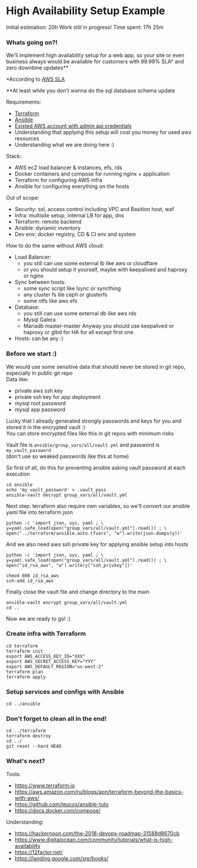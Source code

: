 # High Availability Setup Example

Initial estimation: 20h
Work still in progress! Time spent: 17h 25m

### Whats going on?!

We'll implement high availability setup for a web app, so your site or even business always would be available for customers with 99.99% SLA* and zero downtime updates**

*According to [AWS SLA](https://aws.amazon.com/ru/compute/sla/)

**At least while you don't wanna do the sql database schema update

Requirements:
  - [Terraform](http://terraform.io/)
  - [Ansible](https://www.ansible.com/)
  - [Existed AWS account with admin api credentials](https://docs.aws.amazon.com/en_us/general/latest/gr/aws-sec-cred-types.html#access-keys-and-secret-access-keys)
  - Understanding that applying this setup will cost you money for used aws resources
  - Understanding what we are doing here :)

Stack:
  - AWS ec2 load balancer & instances, efs, rds
  - Docker containers and compose for running nginx + application
  - Terraform for configuring AWS infra
  - Ansible for configuring everything on the hosts

Out of scope:
  - Security: ssl, access control including VPC and Basition host, waf
  - Infra: multisite setup, internal LB for app, dns
  - Terraform: remote backend
  - Ansible: dynamic inventory
  - Dev env: docker registry, CD & CI env and system

How to do the same without AWS cloud:
  - Load Balancer:
      * you still can use some external lb like aws or cloudflare
      * or you should setup it yourself, maybe with keepalived and haproxy or nginx
  - Sync between hosts:
      * some sync script like lsync or syncthing
      * any cluster fs lile ceph or glusterfs
      * some ntfs like aws efs
  - Database:
      * you still can use some external db like aws rds
      * Mysql Galera
      * Mariadb master-master
    Anyway you should use keepalived or haproxy or glbd for HA for all except first one
  - Hosts: can be any :)

### Before we start :)

We would use some sensitive data that should never be stored in git repo, especially in public git repo  
Data like:
  - private aws ssh key
  - private ssh key for app deployment
  - mysql root password
  - mysql app password

Lucky that I already generated strongly passwords and keys for you and stored it in the encrypted vault :)  
You can store encrypted files like this in git repos with minimum risks

Vault file is `ansible/group_vars/all/vault.yml` and password is `my_vault_password`  
(don't use so weaked passwords like this at home)

So first of all, do this for preventing ansible asking vault password at each execution
```
cd ansible
echo 'my_vault_password' > .vault_pass
ansible-vault decrypt group_vars/all/vault.yml
```

Next step: terraform also require own variables, so we'll convert our ansible yaml file into terraform json
```
python -c 'import json, sys, yaml ; \
y=yaml.safe_load(open("group_vars/all/vault.yml").read()) ; \
open("../terraform/ansible.auto.tfvars", "w").write(json.dumps(y))'
```

And we also need aws ssh private key for applying ansible setup into hosts
```
python -c 'import json, sys, yaml ; \
y=yaml.safe_load(open("group_vars/all/vault.yml").read()) ; \
open("id_rsa_aws", "w").write(y["ssh_privkey"])'

chmod 600 id_rsa_aws
ssh-add id_rsa_aws
```

Finally close the vault file and change directory to the main
```
ansible-vault encrypt group_vars/all/vault.yml
cd ..
```

Now we are ready to go! :)

### Create infra with Terraform

```
cd terraform
terraform init
export AWS_ACCESS_KEY_ID="XXX"
export AWS_SECRET_ACCESS_KEY="YYY"
export AWS_DEFAULT_REGION="us-west-2"
terraform plan
terraform apply
```



### Setup services and configs with Ansible

```
cd ../ansible

```

### Don't forget to clean all in the end!

```
cd ../terraform
terraform destroy
cd ../
git reset --hard HEAD
```

### What's next?

Tools:
* https://www.terraform.io
* https://aws.amazon.com/ru/blogs/apn/terraform-beyond-the-basics-with-aws/
* https://github.com/leucos/ansible-tuto
* https://docs.docker.com/compose/

Understanding:
* https://hackernoon.com/the-2018-devops-roadmap-31588d8670cb
* https://www.digitalocean.com/community/tutorials/what-is-high-availability
* https://12factor.net/
* https://landing.google.com/sre/books/